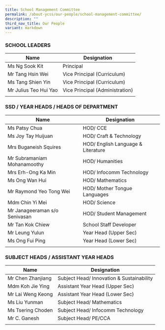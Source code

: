 ```yaml
---
title: School Management Committee
permalink: /about-ycss/our-people/school-management-committee/
description: ""
third_nav_title: Our People
variant: markdown
---
```

### SCHOOL LEADERS

| Name | Designation |
| --- | --- |
| Ms Ng Sook Kit | Principal |
| Mr Tang Hsin Wei | Vice Principal (Curriculum) |
| Ms Tang Shien Yin | Vice Principal (Curriculum) |
| Mr Julius Teo Hui Yao | Vice Principal (Administration) |
| | |

### SSD / YEAR HEADS / HEADS OF DEPARTMENT

| Name | Designation |
| --- | --- |
| Ms Patsy Chua | HOD/ CCE |
| Ms Joy Tay Huijuan | HOD/ Craft & Technology |
| Mrs Buganeish Squires | HOD/ English Language & Literature |
| Mr Subramaniam Mohanamoothy | HOD/ Humanities |
| Mrs Erh-Ong Ka Min | HOD/ Infocomm Technology |
| Ms Ong Wan Hui | HOD/ Mathematics |
| Mr Raymond Yeo Tong Wei | HOD/ Mother Tongue Languages |
| Mdm Chin Yi Mei | HOD/ Science |
| Mr Janageeraman s/o Senivasan | HOD/ Student Management |
| Mr Tan Kok Chiew | School Staff Developer |
| Mr Leung Yulun | Year Head (Upper Sec) |
| Ms Ong Fui Ping | Year Head (Lower Sec) |
| | | 

### SUBJECT HEADS / ASSISTANT YEAR HEADS

| Name | Designation |
| --- | --- |
| Mr Chen Zhanjiang | Subject Head/ Innovation & Sustainability |
| Mdm Koh Jie Ying | Assistant Year Head (Upper Sec) |
| Mr Lai Weng Keong | Assistant Year Head (Lower Sec) |
| Ms Liu Yunman | Subject Head/ Mathematics
| Ms Tsering Choden | Subject Head/ Infocomm Technology |
| Mr C. Ganesh | Subject Head/ PE/CCA |
| | |